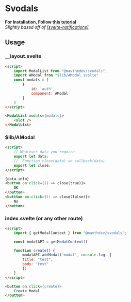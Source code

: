 # Svodals
**For Installation, Follow [this tutorial](https://itnext.io/setting-up-github-packages-for-npm-2bc9f8e4b11e#d520)** <br>
*Slightly based off of [[svelte-notifications]](https://github.com/keenethics/svelte-notifications)*


## Usage
### __layout.svelte
```html
<script>
    import ModalList from "@mavthedev/svodals";
    import AModal from "$lib/AModal.svelte"
    const modals = [
        {
            id: 'auth',
            component: AModal
        }
    ]
</script>

<ModalList modals={modals}>
    <slot />
</ModalList>
```


### $lib/AModal
```html
<script>
    // Whatever data you require
    export let data;
    //  Function close(data) => callback(data)
    export let close;
</script>

{data.info}
<button on:click={() => close(true)}>
    OK
</button>
<buttton on:click={() => close(false)}>
    No
</button>
```

### index.svelte (or any other route)
```html
<script>
    import { getModalContext } from "@mavthdev/svodals";

    const modalAPI = getModalContext()

    function create() {
        modalAPI.addModal('modal', console.log, {
        title: "test",
        body: "test"
        })
    }
</script>

<button on:click={create}>
    Create Modal
</button>
```